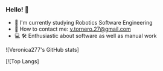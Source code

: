### Hello! 👋

<!--
**Veronica274/Veronica274** is a ✨ _special_ ✨ repository because its `README.md` (this file) appears on your GitHub profile.

Here are some ideas to get you started:

- 🔭 I’m currently working on ...
- 🌱 I’m currently learning ...
- 👯 I’m looking to collaborate on ...
- 🤔 I’m looking for help with ...
- 💬 Ask me about ...
- 📫 How to reach me: ...
- 😄 Pronouns: ...
- ⚡ Fun fact: ...
-->
+ 🤖 I'm currently studying Robotics Software Engineering
+ 📩 How to contact me: v.tornero.27@gmail.com
+ 💻 🛠️ Enthusiastic about software as well as manual work

![Veronica277's GitHub stats] <!--(https://github-readme-stats.vercel.app/api?username=Veronica274&show_icons=true&theme=react) -->

[![Top Langs] <!--(https://github-readme-stats.vercel.app/api/top-langs/?username=Veronica274)](https://github.com/anuraghazra/github-readme-stats) -->
